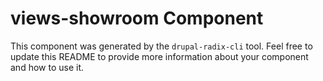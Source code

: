 # views-showroom Component

This component was generated by the `drupal-radix-cli` tool. Feel free to update this README to provide more information about your component and how to use it.